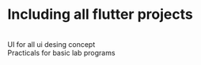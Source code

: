 # Including all flutter projects
<br>
UI for all ui desing concept
<br>
Practicals for basic lab programs
